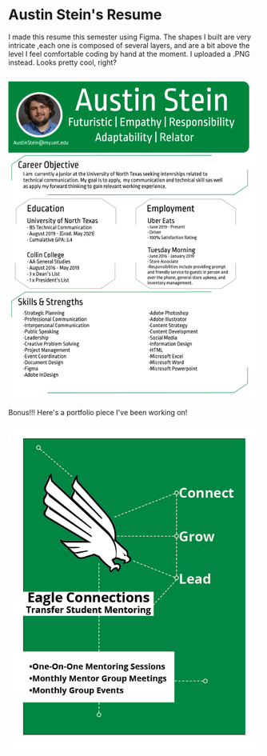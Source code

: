 # Austin Stein's Resume

I made this resume this semester using Figma. The shapes I built are very intricate ,each one is composed of several layers, and are a bit above the level I feel comfortable coding by hand at the moment. I uploaded a .PNG  instead. Looks pretty cool, right?

![Austin's Resume](img/Austin_Stein_Resume.png)

Bonus!!! Here's a portfolio piece I've been working on!

![Eagle Connections Poster](img/Portfolio_Piece.png)
